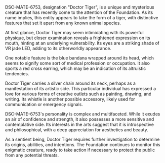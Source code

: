 DSC-MATE-6753, designation "Doctor Tiger", is a unique and mysterious creature that has recently come to the attention of the Foundation. As its name implies, this entity appears to take the form of a tiger, with distinctive features that set it apart from any known animal species.

At first glance, Doctor Tiger may seem intimidating with its powerful physique, but closer examination reveals a frightened expression on its mouth, hinting at an underlying vulnerability. Its eyes are a striking shade of VR jade LED, adding to its otherworldly appearance.

One notable feature is the blue bandana wrapped around its head, which seems to signify some sort of medical profession or occupation. It also sports a red cross earring, which may be an indication of its altruistic tendencies.

Doctor Tiger carries a silver chain around its neck, perhaps as a manifestation of its artistic side. This particular individual has expressed a love for various forms of creative outlets such as painting, drawing, and writing. Its whistle is another possible accessory, likely used for communication or emergency signals.

DSC-MATE-6753's personality is complex and multifaceted. While it exudes an air of confidence and strength, it also possesses a more sensitive and contemplative side. Its interests in the arts suggest that it is introspective and philosophical, with a deep appreciation for aesthetics and beauty.

As a sentient being, Doctor Tiger requires further investigation to determine its origins, abilities, and intentions. The Foundation continues to monitor this enigmatic creature, ready to take action if necessary to protect the public from any potential threats.